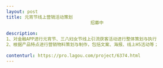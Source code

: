 ```yaml
---                
layout: post       
title: 元宵节线上营销活动策划
                                招募中
           
description: 
1、对金融APP进行元宵节、三八妇女节线上引流获客活动进行整体策划与执行
2、根据产品特点进行营销物料策划与制作，包括文案、海报、线上H5活动等；
     
contenturl: https://pro.lagou.com/project/6374.html      
---                 
```

